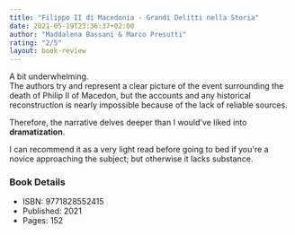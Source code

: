 ```yaml
---
title: "Filippo II di Macedonia - Grandi Delitti nella Storia"
date: 2021-05-19T23:36:37+02:00
author: "Maddalena Bassani & Marco Presutti"
rating: "2/5"
layout: book-review
---
```


A bit underwhelming.<br> The authors try and represent a clear picture of the
event surrounding the death of Philip II of Macedon, but the accounts and any
historical reconstruction is nearly impossible because of the lack of reliable
sources.

Therefore, the narrative delves deeper than I would've liked into
**dramatization**.

I can recommend it as a very light read before going to bed if you're a novice
approaching the subject; but otherwise it lacks substance.

### Book Details

- ISBN: 9771828552415
- Published: 2021
- Pages: 152
